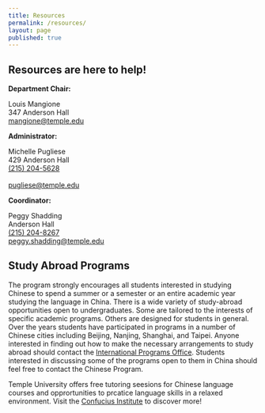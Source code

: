 ```yaml
---
title: Resources
permalink: /resources/
layout: page
published: true
---
```


## Resources are here to help!

**Department Chair:**

Louis Mangione<br />
347 Anderson Hall<br />
[mangione@temple.edu](mailto:mangione@temple.edu)<br />

**Administrator:**

Michelle Pugliese<br />
429 Anderson Hall<br />
[(215) 204-5628](tel:2152045628)<br /><br />
[pugliese@temple.edu](mailto:pugliese@temple.edu)<br />

**Coordinator:**

Peggy Shadding<br />
Anderson Hall<br />
[(215) 204-8267](tel:2152048267)<br />
[peggy.shadding@temple.edu](mailto:peggy.shadding@temple.edu)<br /> 

## Study Abroad Programs

The program strongly encourages all students interested in studying Chinese to spend a summer or a semester or an entire academic year studying the language in China. There is a wide variety of study-abroad opportunities open to undergraduates. Some are tailored to the interests of specific academic programs. Others are designed for students in general. Over the years students have participated in programs in a number of Chinese cities including Beijing, Nanjing, Shanghai, and Taipei. Anyone interested in finding out how to make the necessary arrangements to study abroad should contact the [International Programs Office](https://studyabroad.temple.edu/). Students interested in discussing some of the programs open to them in China should feel free to contact the Chinese Program.

Temple University offers free tutoring seesions for Chinese language courses and opprortunities to prcatice language skills in a relaxed environment. Visit the [Confucius Institute](http://noncredit.temple.edu/confucius) to discover more!
